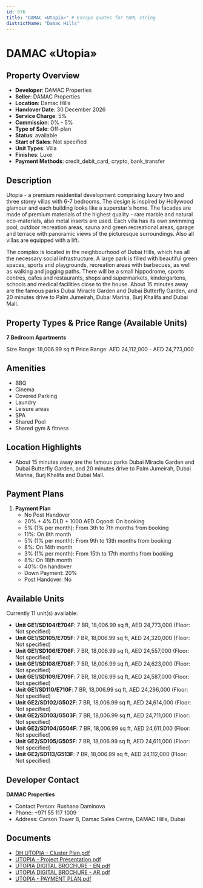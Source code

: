 ```yaml
---
id: 576
title: "DAMAC «Utopia»" # Escape quotes for YAML string
districtName: "Damac Hills"
---
```


# DAMAC «Utopia»

## Property Overview
- **Developer**: DAMAC Properties
- **Seller**: DAMAC Properties
- **Location**: Damac Hills
- **Handover Date**: 30 December 2026
- **Service Charge**: 5%
- **Commission**: 0% - 5%
- **Type of Sale**: Off-plan
- **Status**: available
- **Start of Sales**: Not specified
- **Unit Types**: Villa
- **Finishes**: Luxe
- **Payment Methods**: credit_debit_card, crypto, bank_transfer

## Description
Utopia - a premium residential development comprising luxury two and three storey villas with 6-7 bedrooms. The design is inspired by Hollywood glamour and each building looks like a superstar's home. The facades are made of premium materials of the highest quality - rare marble and natural eco-materials, also metal inserts are used. Each villa has its own swimming pool, outdoor recreation areas, sauna and green recreational areas, garage and terrace with panoramic views of the picturesque surroundings. Also all villas are equipped with a lift.

 The complex is located in the neighbourhood of Dubai Hills, which has all the necessary social infrastructure. A large park is filled with beautiful green spaces, sports and playgrounds, recreation areas with barbecues, as well as walking and jogging paths. There will be a small hippodrome, sports centres, cafes and restaurants, shops and supermarkets, kindergartens, schools and medical facilities close to the house. About 15 minutes away are the famous parks Dubai Miracle Garden and Dubai Butterfly Garden, and 20 minutes drive to Palm Jumeirah, Dubai Marina, Burj Khalifa and Dubai Mall.

## Property Types & Price Range (Available Units)
**7 Bedroom Apartments**

Size Range: 18,006.99 sq ft
Price Range: AED 24,112,000 - AED 24,773,000

## Amenities
- BBQ
- Cinema
- Covered Parking
- Laundry
- Leisure areas
- SPA
- Shared Pool
- Shared gym & fitness

## Location Highlights
- About 15 minutes away are the famous parks Dubai Miracle Garden and Dubai Butterfly Garden, and 20 minutes drive to Palm Jumeirah, Dubai Marina, Burj Khalifa and Dubai Mall.

## Payment Plans
1. **Payment Plan**
   - No Post Handover
   - 20% + 4% DLD + 1000 AED Oqood: On booking
   - 5% (1% per month): From 3th to 7th months from booking
   - 11%: On 8th month
   - 5% (1% per month): From 9th to 13th months from booking
   - 8%: On 14th month
   - 3% (1% per month): From 15th to 17th months from booking
   - 8%: On 18th month
   - 40%: On handover
   - Down Payment: 20%
   - Post Handover: No

## Available Units
Currently 11 unit(s) available:
- **Unit GE1/SD104/E704F**: 7 BR, 18,006.99 sq ft, AED 24,773,000 (Floor: Not specified)
- **Unit GE1/SD105/E705F**: 7 BR, 18,006.99 sq ft, AED 24,320,000 (Floor: Not specified)
- **Unit GE1/SD106/E706F**: 7 BR, 18,006.99 sq ft, AED 24,557,000 (Floor: Not specified)
- **Unit GE1/SD108/E708F**: 7 BR, 18,006.99 sq ft, AED 24,623,000 (Floor: Not specified)
- **Unit GE1/SD109/E709F**: 7 BR, 18,006.99 sq ft, AED 24,587,000 (Floor: Not specified)
- **Unit GE1/SD110/E710F**: 7 BR, 18,006.99 sq ft, AED 24,296,000 (Floor: Not specified)
- **Unit GE2/SD102/G502F**: 7 BR, 18,006.99 sq ft, AED 24,614,000 (Floor: Not specified)
- **Unit GE2/SD103/G503F**: 7 BR, 18,006.99 sq ft, AED 24,711,000 (Floor: Not specified)
- **Unit GE2/SD104/G504F**: 7 BR, 18,006.99 sq ft, AED 24,611,000 (Floor: Not specified)
- **Unit GE2/SD105/G505F**: 7 BR, 18,006.99 sq ft, AED 24,611,000 (Floor: Not specified)
- **Unit GE2/SD113/G513F**: 7 BR, 18,006.99 sq ft, AED 24,112,000 (Floor: Not specified)

## Developer Contact
**DAMAC Properties**
- Contact Person: Rushana Daminova
- Phone: +971 55 117 1009
- Address: Carson Tower B, Damac Sales Centre, DAMAC Hills, Dubai

## Documents
- [DH UTOPIA - Cluster Plan.pdf](https://cdn.geniemap.net/2023/12/08/cmPVwmJebh8BKP9E5tJBlYG8s7dMOZ3BdkuEz5DH.pdf)
- [UTOPIA - Project Presentation.pdf](https://cdn.geniemap.net/2023/12/08/lYgZGba0Ed4JmlpI7YuPvcrbA6o41POXv6rqJg9M.pdf)
- [UTOPIA DIGITAL BROCHURE - EN.pdf](https://cdn.geniemap.net/2023/12/08/oRJpBKIKebIJmd0mKlOefhoqnBxD4D8l6VDzJro1.pdf)
- [UTOPIA DIGITAL BROCHURE - AR.pdf](https://cdn.geniemap.net/2023/12/08/fkQDATQvqEDxlgQJUprTa4UwFpVlejdL6E2OTAAT.pdf)
- [UTOPIA - PAYMENT PLAN.pdf](https://cdn.geniemap.net/2023/12/08/Oc0f2A41fAf4mbMudrtOaKd27p6rRU655Sq45yiB.pdf)
